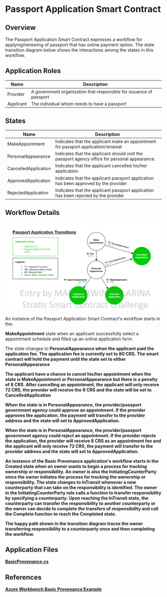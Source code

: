 Passport Application Smart Contract
==============================

Overview 
---------

The Passport Application Smart Contract expresses a workflow for applying/renewing  of passport 
that has online payment option. The state transition diagram below shows the
interactions among the states in this workflow. 

Application Roles 
------------------

| Name                   | Description                                       |
|------------------------|---------------------------------------------------|
| Provider 				 | A government organization that responsible for issuance of passport |
| Applicant    			 | The individual whom needs to have a passport |


States 
-------

| Name                   | Description                                       |
|------------------------|---------------------------------------------------|
|MakeAppointment 		 | Indicates that the applicant make an appointment for passport application/renewal |
|PersonalAppearance 	 | Indicates that the applicant should visit the passport agency office for personal appearance.|
|CancelledApplication 	 | Indicates that the applicant cancelled his/her application.|
|ApprovedApplication 	 | Indicates that the applicant passport application has been approved by the provider |
|RejectedApplication 	 | Indicates that the applicant passport application has been rejected by the provider |

Workflow Details
----------------

![](diagram.png)



An instance of the Passport Application Smart Contract's workflow starts in the:

<b>MakeAppointment</b> state when an applicant successfully select a appointment schedule 
and filled up an online application form. 

The state changes to <b>PersonalAppearance<b> when the applicant paid the application fee. 
The application fee is currently set to <b>80 CRS</b>. The smart contract will hold the payment 
until the state set to either <b>PersonalAppearance</b>

The applicant have a chance to cancel his/her appointment when the state is <b>MakeAppointment<b> 
or <b>PersonalAppearance<b> but there is a penalty of <b>8 CRS</b>. After cancelling an appointment, 
the applicant will only receive <b>72 CRS</b>, the provider will receive the <b>8 CRS</b> and 
the state will be set to <b>CancelledApplication</b>

When the state is in <b>PersonalAppearance<b>, the provider/passport government agency could approve an appointment. 
If the provider approves the application, the payment will transfer to the provider address and the state 
will set to <b>ApprovedApplication</b>.

When the state is in <b>PersonalAppearance<b>, the provider/passport government agency could reject an appointment. 
If the provider rejects the application, the provider will receive <b>8 CRS</b> as an appointment fee and the applicant will only receive <b>72 CRS</b>,
 the payment will transfer to the provider address and the state will set to <b>ApprovedApplication</b>.

An instance of the Basic Provenance application's workflow starts in the Created
state when an owner wants to begin a process for tracking ownership or
responsibility.  An owner is also the InitiatingCounterParty since the owner
initiates the process for tracking the ownership or responsibility.  The state
changes to InTransit whenever a new counterparty that can take on the
responsibility is identified.  The owner in the InitiatingCounterParty role
calls a function to transfer responsibility by specifying a counterparty.  Upon
reaching the InTransit state, the counterparty can transfer the responsibility
to another counterparty or the owner can decide to complete the transfers of
responsibility and call the Complete function to reach the Completed state. 

The happy path shown in the transition diagram traces the owner transferring
responsibility to a counterparty once and then completing the workflow. 

Application Files
-----------------
[BasicProvenance.cs](./BasicProvenanceContract/BasicProvenance.cs)

References
-----------------
[Azure Workbench Basic Provenance Example](https://github.com/Azure-Samples/blockchain/tree/master/blockchain-workbench/application-and-smart-contract-samples/basic-provenance)